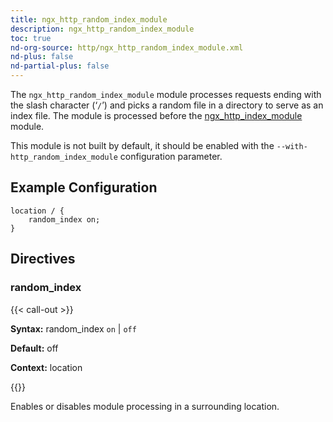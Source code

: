```yaml
---
title: ngx_http_random_index_module
description: ngx_http_random_index_module
toc: true
nd-org-source: http/ngx_http_random_index_module.xml
nd-plus: false
nd-partial-plus: false
---
```



<!--
********************************************************************************
🛑 WARNING: AUTOGENERATED FILE - DO NOT EDIT 🛑
This Markdown file was automatically generated from the source XML documentation.
Any manual changes made directly to this file will be overwritten.
To request or suggest changes, please edit the source XML files instead.
https://github.com/nginx/nginx.org/tree/main/xml/en
********************************************************************************
-->


The `ngx_http_random_index_module` module processes requests
ending with the slash character (‘`/`’) and picks a random
file in a directory to serve as an index file.
The module is processed before the
[ngx_http_index_module](/nginx/module-reference/http/ngx_http_index_module)
module.

This module is not built by default, it should be enabled with the
`--with-http_random_index_module`
configuration parameter.
## Example Configuration


```nginx
location / {
    random_index on;
}

```

## Directives

### random_index

{{< call-out >}}

**Syntax:** random_index `on` | `off`

**Default:** off

**Context:** location


{{</call-out>}}


Enables or disables module processing in a surrounding location.
